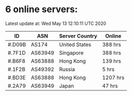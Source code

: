 # 6 online servers:

Latest update at: Wed May 13 12:10:11 UTC 2020

| ID | ASN | Server Country | Online |
| -- | --- | -------------- | ------ |
| #.D09B | AS174 | United States | 388 hrs |
| #.7F1D | AS63949 | Singapore | 388 hrs |
| #.B6F8 | AS63888 | Hong Kong | 139 hrs |
| #.1F2B | AS49392 | Russia | 5 hrs |
| #.BD3E | AS63888 | Hong Kong | 1207 hrs |
| #.2A79 | AS63949 | Japan | 47 hrs |

